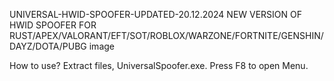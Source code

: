 UNIVERSAL-HWID-SPOOFER-UPDATED-20.12.2024
NEW VERSION OF HWID SPOOFER FOR RUST/APEX/VALORANT/EFT/SOT/ROBLOX/WARZONE/FORTNITE/GENSHIN/DAYZ/DOTA/PUBG
image

How to use?
Extract files, UniversalSpoofer.exe.
Press F8 to open Menu.
